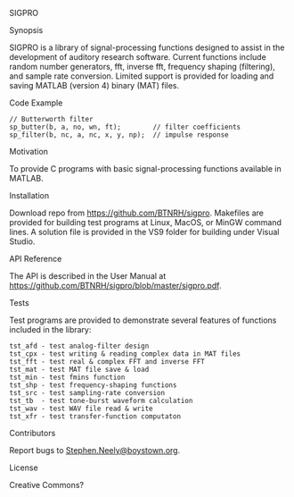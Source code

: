 SIGPRO

Synopsis

SIGPRO is a library of signal-processing functions designed to assist in the development of auditory research software. Current functions include random number generators, fft, inverse fft, frequency shaping (filtering), and sample rate conversion. Limited support is provided for loading and saving MATLAB (version 4) binary (MAT) files. 

Code Example

    // Butterworth filter
    sp_butter(b, a, no, wn, ft);        // filter coefficients
    sp_filter(b, nc, a, nc, x, y, np);  // impulse response

Motivation

To provide C programs with basic signal-processing functions available in MATLAB.

Installation

Download repo from https://github.com/BTNRH/sigpro. Makefiles are provided for building test programs at Linux, MacOS, or MinGW command lines. A solution file is provided in the VS9 folder for building under Visual Studio.

API Reference

The API is described in the User Manual at https://github.com/BTNRH/sigpro/blob/master/sigpro.pdf.

Tests

Test programs are provided to demonstrate several features of functions included in the library:

    tst_afd - test analog-filter design
    tst_cpx - test writing & reading complex data in MAT files
    tst_fft - test real & complex FFT and inverse FFT
    tst_mat - test MAT file save & load
    tst_min - test fmins function
    tst_shp - test frequency-shaping functions
    tst_src - test sampling-rate conversion
    tst_tb  - test tone-burst waveform calculation
    tst_wav - test WAV file read & write
    tst_xfr - test transfer-function computaton

Contributors

Report bugs to Stephen.Neely@boystown.org.

License

Creative Commons?

